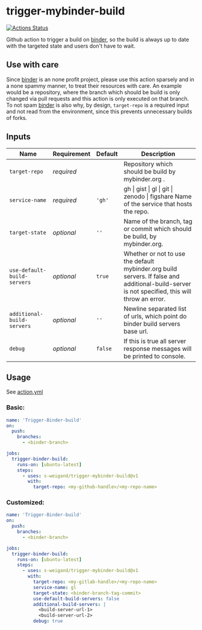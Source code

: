 # trigger-mybinder-build

[![Actions Status](https://github.com/s-weigand/trigger-mybinder-build/workflows/Tests/badge.svg)](https://github.com/s-weigand/trigger-mybinder-build/actions)

Github action to trigger a build on [binder](https://mybinder.org/),
so the build is always up to date with the targeted state and users don't have to wait.

## Use with care

Since [binder](https://mybinder.org/) is an none profit project, please use this action sparsely and
in a none spammy manner, to treat their resources with care.
An example would be a repository, where the branch which should be build is only changed via pull requests
and this action is only executed on that branch.
To not spam [binder](https://mybinder.org/) is also why, by design, `target-repo` is a required
input and not read from the environment, since this prevents unnecessary builds of forks.

## Inputs

| Name                        | Requirement | Default | Description                                                                                                                                    |
| --------------------------- | ----------- | ------- | ---------------------------------------------------------------------------------------------------------------------------------------------- |
| `target-repo`               | _required_  |         | Repository which should be build by mybinder.org .                                                                                             |
| `service-name`              | _required_  | `'gh'`  | gh \| gist \| gl \| git \| zenodo \| figshare Name of the service that hosts the repo.                                                         |
| `target-state`              | _optional_  | `''`    | Name of the branch, tag or commit which should be build, by mybinder.org.                                                                      |
| `use-default-build-servers` | _optional_  | `true`  | Whether or not to use the default mybinder.org build servers. If false and additional-build-server is not specified, this will throw an error. |
| `additional-build-servers`  | _optional_  | `''`    | Newline separated list of urls, which point do binder build servers base url.                                                                  |
| `debug`                     | _optional_  | `false` | If this is true all server response messages will be printed to console.                                                                       |

## Usage

See [action.yml](action.yml)

### Basic:

```yaml
name: 'Trigger-Binder-build'
on:
  push:
    branches:
      - <binder-branch>

jobs:
  trigger-binder-build:
    runs-on: [ubuntu-latest]
    steps:
      - uses: s-weigand/trigger-mybinder-build@v1
        with:
          target-repo: <my-github-handle>/<my-repo-name>
```

### Customized:

```yaml
name: 'Trigger-Binder-build'
on:
  push:
    branches:
      - <binder-branch>

jobs:
  trigger-binder-build:
    runs-on: [ubuntu-latest]
    steps:
      - uses: s-weigand/trigger-mybinder-build@v1
        with:
          target-repo: <my-gitlab-handle>/<my-repo-name>
          service-name: gl
          target-state: <binder-branch-tag-commit>
          use-default-build-servers: false
          additional-build-servers: |
            <build-server-url-1>
            <build-server-url-2>
          debug: true
```
